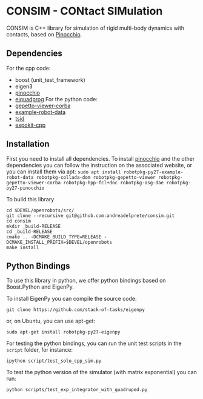 # CONSIM - CONtact SIMulation

CONSIM is C++ library for simulation of rigid multi-body dynamics with contacts, based on [Pinocchio](https://github.com/stack-of-tasks/pinocchio).

## Dependencies
For the cpp code:
* boost (unit_test_framework)
* eigen3
* [pinocchio](https://github.com/stack-of-tasks/pinocchio)
* [eiquadprog](https://github.com/stack-of-tasks/eiquadprog)
For the python code:
* [gepetto-viewer-corba](https://github.com/Gepetto/gepetto-viewer-corba)
* [example-robot-data](https://github.com/Gepetto/example-robot-data)
* [tsid](https://github.com/stack-of-tasks/tsid)
* [expokit-cpp](https://github.com/andreadelprete/expokit-cpp)

## Installation
First you need to install all dependencies.
To install [pinocchio](https://github.com/stack-of-tasks/pinocchio) and the other dependencies you can follow the instruction on the associated website, or you can install them
via apt:
   `sudo apt install robotpkg-py27-example-robot-data robotpkg-collada-dom robotpkg-gepetto-viewer robotpkg-gepetto-viewer-corba robotpkg-hpp-fcl+doc robotpkg-osg-dae robotpkg-py27-pinocchio`

To build this library

    cd $DEVEL/openrobots/src/
    git clone --recursive git@github.com:andreadelprete/consim.git
    cd consim
    mkdir _build-RELEASE
    cd _build-RELEASE
    cmake .. -DCMAKE_BUILD_TYPE=RELEASE -DCMAKE_INSTALL_PREFIX=$DEVEL/openrobots
    make install

## Python Bindings
To use this library in python, we offer python bindings based on Boost.Python and EigenPy.

To install EigenPy you can compile the source code:

    git clone https://github.com/stack-of-tasks/eigenpy
    
or, on Ubuntu, you can use apt-get:

    sudo apt-get install robotpkg-py27-eigenpy
     
For testing the python bindings, you can run the unit test scripts in the `script` folder, for instance:

    ipython script/test_solo_cpp_sim.py

To test the python version of the simulator (with matrix exponential) you can run:

    python scripts/test_exp_integrator_with_quadruped.py
        
